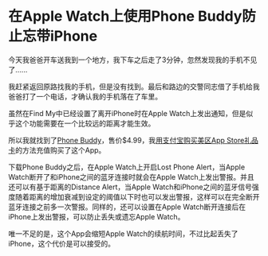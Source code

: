 # 在Apple Watch上使用Phone Buddy防止忘带iPhone

今天我爸爸开车送我到一个地方，我下车之后走了3分钟，忽然发现我的手机不见了......
<!--more-->
我赶紧返回原路找我的手机，但是没有找到。最后和路边的交警同志借了手机给我爸爸打了一个电话，才确认我的手机落在了车里。

虽然在Find My中已经设置了离开iPhone时在Apple Watch上发出通知，但是似乎这个功能需要在一个比较远的距离才能生效。

所以我就找到了[Phone Buddy](https://apps.apple.com/us/app/phone-buddy-phone-lost-alert/id1451559391)，售价$4.99，我[用支付宝购买美区App Store礼品卡](https://www.kayak4665664.com/zh-cn/buy-us-app-store-gift-cards-with-alipay/)的方法充值购买了这个App。

下载Phone Buddy之后，在Apple Watch上开启Lost Phone Alert，当Apple Watch断开了和iPhone之间的蓝牙连接时就会在Apple Watch上发出警报。并且还可以有基于距离的Distance Alert，当Apple Watch和iPhone之间的蓝牙信号强度随着距离的增加衰减到设定的阈值以下时也可以发出警报，这样可以在完全断开蓝牙连接之前多一次警报。同样的，还可以设置在Apple Watch断开连接后在iPhone上发出警报，可以防止丢失或遗忘Apple Watch。

唯一不足的是，这个App会缩短Apple Watch的续航时间，不过比起丢失了iPhone，这个代价是可以接受的。
